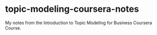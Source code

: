 # topic-modeling-coursera-notes
My notes from the Introduction to Topic Modeling for Business Coursera Course. 
